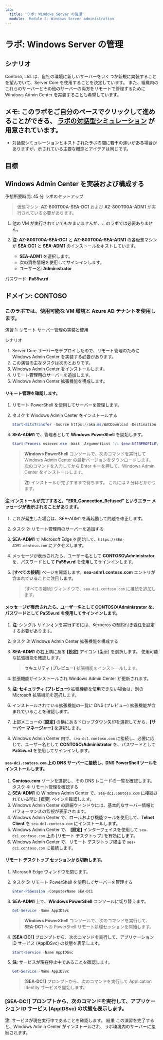 ```yaml
---
lab:
  title: 'ラボ: Windows Server の管理'
  module: 'Module 3: Windows Server administration'
---
```


# <a name="lab-managing-windows-server"></a>ラボ: Windows Server の管理

## <a name="scenario"></a>シナリオ

Contoso, Ltd. は、自社の環境に新しいサーバーをいくつか新規に実装することを望んでいて、Server Core を使用することを決定しています。 また、組織内のこれらのサーバーとその他のサーバーの両方をリモートで管理するために Windows Admin Center を実装することも希望しています。

## <a name="objectives"></a>                **メモ:** このラボをご自分のペースでクリックして進めることができる、 **[ラボの対話型シミュレーション](https://mslabs.cloudguides.com/guides/AZ-800%20Lab%20Simulation%20-%20Managing%20Windows%20Server)** が用意されています。

- 対話型シミュレーションとホストされたラボの間に若干の違いがある場合がありますが、示されている主要な概念とアイデアは同じです。

## <a name="estimated-time-45-minutes"></a>目標

## <a name="lab-setup"></a>Windows Admin Center を実装および構成する

予想所要時間: 45 分 ラボのセットアップ

> 仮想マシン: **AZ-800T00A-SEA-DC1** および **AZ-800T00A-ADM1** が実行されている必要があります。

1. 他の VM が実行されていてもかまいませんが、このラボでは必要ありません。
1. **注**: **AZ-800T00A-SEA-DC1** と **AZ-800T00A-SEA-ADM1** の各仮想マシンが **SEA-DC1** と **SEA-ADM1** のインストールをホストしています。

   - **SEA-ADM1** を選択します。
   - 次の資格情報を使用してサインインします。
   - ユーザー名: **Administrator**

パスワード: **Pa55w.rd** 

## <a name="exercise-1-implementing-and-using-remote-server-administration"></a>ドメイン: **CONTOSO**

### <a name="scenario"></a>このラボでは、使用可能な VM 環境と Azure AD テナントを使用します。 

演習 1: リモート サーバー管理の実装と使用

シナリオ

1. Server Core サーバーをデプロイしたので、リモート管理のために Windows Admin Center を実装する必要があります。
1. この演習の主なタスクは次のとおりです。
1. Windows Admin Center をインストールします。
1. リモート管理用のサーバーを追加します。
1. Windows Admin Center 拡張機能を構成します。

#### <a name="task-1-install-windows-admin-center"></a>リモート管理を確認します。

1. リモート PowerShell を使用してサーバーを管理します。
1. タスク 1: Windows Admin Center をインストールする
    
   ```powershell
   Start-BitsTransfer -Source https://aka.ms/WACDownload -Destination "$env:USERPROFILE\Downloads\WindowsAdminCenter.msi"
   ```
1. **SEA-ADM1** で、管理者として **Windows PowerShell** を開始します。
    
   ```powershell
   Start-Process msiexec.exe -Wait -ArgumentList "/i $env:USERPROFILE\Downloads\WindowsAdminCenter.msi /qn /L*v log.txt REGISTRY_REDIRECT_PORT_80=1 SME_PORT=443 SSL_CERTIFICATE_OPTION=generate"
   ```

   > **Windows PowerShell** コンソールで、次のコマンドを実行して Windows Admin Center の最新バージョンをダウンロードします。 次のコマンドを入力してから Enter キーを押して、Windows Admin Center をインストールします。

   > **注**: インストールが完了するまで待ちます。 これには 2 分ほどかかります。

#### <a name="task-2-add-servers-for-remote-administration"></a>**注**:インストールが完了すると、"ERR_Connection_Refused" というエラー メッセージが表示されることがあります。

1. これが発生した場合は、SEA-ADM1 を再起動して問題を修正します。 
1. タスク 2: リモート管理用のサーバーを追加する
1. **SEA-ADM1** で Microsoft Edge を開始して、`https://SEA-ADM1.contoso.com` にアクセスします。 
1. メッセージが表示されたら、ユーザー名として **CONTOSO\\Administrator** を、パスワードとして **Pa55w.rd** を使用してサインインします。
1. **[すべての接続]** ページを確認します。**sea-adm1.contoso.com** エントリが含まれていることに注目します。

   > [すべての接続] ウィンドウで、`sea-dc1.contoso.com` に接続を追加します。

#### <a name="task-3-configure-windows-admin-center-extensions"></a>メッセージが表示されたら、ユーザー名として **CONTOSO\\Administrator** を、パスワードとして **Pa55w.rd** を使用してサインインします。

1. **注**: シングル サインオンを実行するには、Kerberos の制約付き委任を設定する必要があります。
1. タスク 3: Windows Admin Center 拡張機能を構成する
1. **SEA-ADM1** の右上隅にある **[設定]** アイコン (歯車) を選択します。 使用可能な拡張機能を確認します。

   > **セキュリティ (プレビュー)** 拡張機能をインストールします。

1. 拡張機能がインストールされ Windows Admin Center が更新されます。
1. **注**: **セキュリティ (プレビュー)** 拡張機能を使用できない場合は、別の Microsoft 拡張機能を選択します。
1. インストールされている拡張機能の一覧に DNS (プレビュー) 拡張機能が含まれていることを確認します。
1. 上部メニューの **[設定]** の横にあるドロップダウン矢印を選択してから、**[サーバー マネージャー]** を選択します。
1. Windows Admin Center 内で、`sea-dc1.contoso.com` に接続し、必要に応じて、ユーザー名として **CONTOSO\\Administrator** を、パスワードとして **Pa55w.rd** を使用してサインインします。

#### <a name="task-4-verify-remote-administration"></a>`sea-dc1.contoso.com` 上の DNS サーバーに接続し、DNS PowerShell ツールをインストールします。

1. **Contoso.com** ゾーンを選択し、その DNS レコードの一覧を確認します。 タスク 4: リモート管理を確認する
1. **SEA-ADM1** の Windows Admin Center で、`sea-dc1.contoso.com` に接続されている間に [概要] ペインを確認します。 
1. Windows Admin Center の詳細ウィンドウには、基本的なサーバー情報とパフォーマンスの監視が表示されます。
1. Windows Admin Center で、ロールおよび機能ツールを使用して、**Telnet Client** を `sea-dc1.contoso.com` にインストールします。
1. Windows Admin Center で、 **[設定]** インターフェイスを使用して `sea-dc1.contoso.com` 上の [リモート デスクトップ] を有効にします。 
1. Windows Admin Center で、リモート デスクトップ経由で `sea-dc1.contoso.com` に接続します。

#### <a name="task-5-administer-servers-with-remote-powershell"></a>リモート デスクトップ セッションから切断します。

1. Microsoft Edge ウィンドウを閉じます。
1. タスク 5: リモート PowerShell を使用してサーバーを管理する

   ```powershell
   Enter-PSSession -ComputerName SEA-DC1
   ```
1. **SEA-ADM1** 上で、**Windows PowerShell** コンソールに切り替えます。

   ```powershell
   Get-Service -Name AppIDSvc
   ```

   > **Windows PowerShell** コンソールで、次のコマンドを実行して、**SEA-DC1** への PowerShell リモート処理セッションを開始します。

1. **[SEA-DC1]** プロンプトから、次のコマンドを実行して、アプリケーション ID サービス (AppIDSvc) の状態を表示します。

   ```powershell
   Start-Service -Name AppIDSvc
   ```
1. **注**: サービスが現在停止中であることを確認します。

   ```powershell
   Get-Service -Name AppIDSvc
   ```

   > **[SEA-DC1]** プロンプトから、次のコマンドを実行して Application Identity サービスを開始します。

### <a name="results"></a>**[SEA-DC1]** プロンプトから、次のコマンドを実行して、アプリケーション ID サービス (AppIDSvc) の状態を表示します。

**注**: サービスが現在実行中であることを確認します。 結果 この演習を完了すると、Windows Admin Center がインストールされ、ラボ環境内のサーバーに接続されます。
